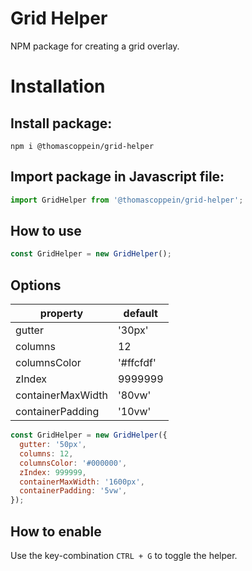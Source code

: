 # Grid Helper

NPM package for creating a grid overlay.

# Installation

## Install package:

```
npm i @thomascoppein/grid-helper
```

## Import package in Javascript file:

```javascript
import GridHelper from '@thomascoppein/grid-helper';
```

## How to use

```javascript
const GridHelper = new GridHelper();
```

## Options

| property          | default   |
| ----------------- | --------- |
| gutter            | '30px'    |
| columns           | 12        |
| columnsColor      | '#ffcfdf' |
| zIndex            | 9999999   |
| containerMaxWidth | '80vw'    |
| containerPadding  | '10vw'    |

```javascript
const GridHelper = new GridHelper({
  gutter: '50px',
  columns: 12,
  columnsColor: '#000000',
  zIndex: 999999,
  containerMaxWidth: '1600px',
  containerPadding: '5vw',
});
```

## How to enable

Use the key-combination `CTRL + G` to toggle the helper.
